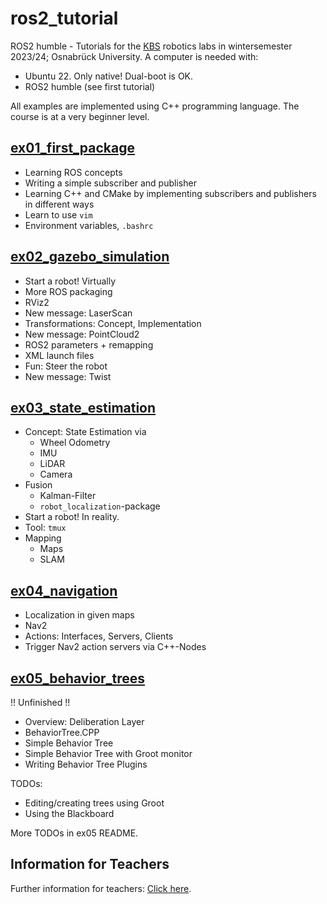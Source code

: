 # ros2_tutorial

ROS2 humble - Tutorials for the [KBS](https://kbs.informatik.uos.de/) robotics labs in wintersemester 2023/24; Osnabrück University. A computer is needed with:

- Ubuntu 22. Only native! Dual-boot is OK.
- ROS2 humble (see first tutorial)

All examples are implemented using C++ programming language. The course is at a very beginner level.

## [ex01_first_package](./ex01_first_package/)

- Learning ROS concepts
- Writing a simple subscriber and publisher
- Learning C++ and CMake by implementing subscribers and publishers in different ways
- Learn to use `vim`
- Environment variables, `.bashrc`

## [ex02_gazebo_simulation](./ex02_gazebo_simulation/)

- Start a robot! Virtually
- More ROS packaging
- RViz2
- New message: LaserScan
- Transformations: Concept, Implementation
- New message: PointCloud2
- ROS2 parameters + remapping
- XML launch files
- Fun: Steer the robot
- New message: Twist

## [ex03_state_estimation](./ex03_state_estimation/)

- Concept: State Estimation via
  - Wheel Odometry
  - IMU
  - LiDAR
  - Camera
- Fusion
  - Kalman-Filter
  - `robot_localization`-package
- Start a robot! In reality.
- Tool: `tmux`
- Mapping
  - Maps
  - SLAM

## [ex04_navigation](./ex04_navigation/)

- Localization in given maps
- Nav2
- Actions: Interfaces, Servers, Clients
- Trigger Nav2 action servers via C++-Nodes

## [ex05_behavior_trees](./ex05_behavior_trees/)

!! Unfinished !!

- Overview: Deliberation Layer
- BehaviorTree.CPP
- Simple Behavior Tree
- Simple Behavior Tree with Groot monitor
- Writing Behavior Tree Plugins

TODOs:

- Editing/creating trees using Groot
- Using the Blackboard

More TODOs in ex05 README.


## Information for Teachers

Further information for teachers: [Click here](TEACHERS.md).